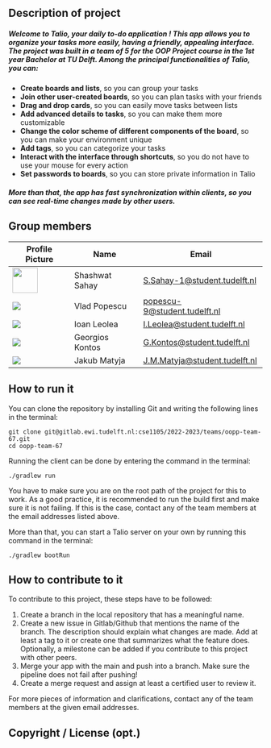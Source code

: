 ## Description of project

##### Welcome to **Talio**, your daily to-do application ! This app allows you to organize your tasks more easily, having a friendly, appealing interface. The project was built in a team of 5 for the OOP Project course in the 1st year Bachelor at TU Delft. Among the principal functionalities of Talio, you can:
+ **Create boards and lists**, so you can group your tasks
+ **Join other user-created boards**, so you can plan tasks with your friends
+ **Drag and drop cards**, so you can easily move tasks between lists
+ **Add advanced details to tasks**, so you can make them more customizable
+ **Change the color scheme of different components of the board**, so you can make your environment unique
+ **Add tags**, so you can categorize your tasks
+ **Interact with the interface through shortcuts**, so you do not have to use your mouse for every action
+ **Set passwords to boards**, so you can store private information in Talio
##### More than that, the app has fast synchronization within clients, so you can see real-time changes made by other users.
 
## Group members

| Profile Picture | Name           | Email                         |
|---|----------------|-------------------------------|
| <img src='https://gitlab.ewi.tudelft.nl/uploads/-/system/user/avatar/3755/avatar.png?width=400' width=50> | Shashwat Sahay | S.Sahay-1@student.tudelft.nl |
| ![](https://secure.gravatar.com/avatar/d89790abda23735737a1f46c5485c70e?s=800&d=identicon&length=4&size=50) | Vlad Popescu   | popescu-9@student.tudelft.nl  |
| ![](https://secure.gravatar.com/avatar/27105b6f36caa9bfe292b98d7772b74d?s=800&d=identicon&length=4&size=50) | Ioan Leolea | I.Leolea@student.tudelft.nl |
| ![](https://secure.gravatar.com/avatar/e9ed2e486836f8bdb71a90c642707c50?s=800&d=identicon&length=4&size=50) | Georgios Kontos | G.Kontos@student.tudelft.nl|
| ![](https://secure.gravatar.com/avatar/2b23e29f509b7765ba293687bc9793e8?s=800&d=identicon&length=4&size=50) | Jakub Matyja | J.M.Matyja@student.tudelft.nl |

## How to run it
You can clone the repository by installing Git and writing the following lines in the terminal:

```
git clone git@gitlab.ewi.tudelft.nl:cse1105/2022-2023/teams/oopp-team-67.git
cd oopp-team-67
```

Running the client can be done by entering the command in the terminal:

```./gradlew run```

You have to make sure you are on the root path of the project for this to work.
As a good practice, it is recommended to run the build first and make sure it is not failing. If this is the case, contact any of the team members at the email addresses listed above.

More than that, you can start a Talio server on your own by running this command in the terminal:

```./gradlew bootRun```



## How to contribute to it
To contribute to this project, these steps have to be followed:

1. Create a branch in the local repository that has a meaningful name.
2. Create a new issue in Gitlab/Github that mentions the name of the branch. The description should explain what changes are made. Add at least a tag to it or create one that summarizes what the feature does. Optionally, a milestone can be added if you contribute to this project with other peers.
3. Merge your app with the main and push into a branch. Make sure the pipeline does not fail after pushing!
4. Create a merge request and assign at least a certified user to review it. 

For more pieces of information and clarifications, contact any of the team members at the given email addresses.

## Copyright / License (opt.)
